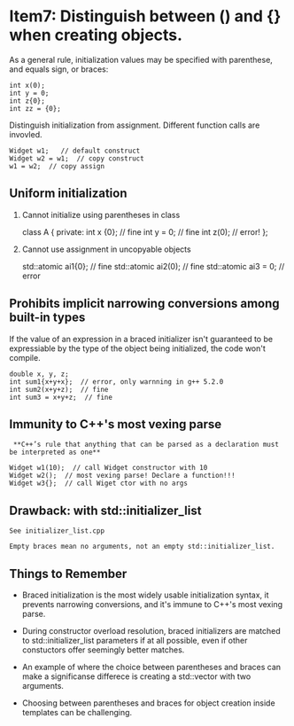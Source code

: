 # Item7: Distinguish between () and {} when creating objects.

As a general rule, initialization values may be specified with parenthese, and equals sign, or braces:

    int x(0);
    int y = 0;
    int z{0};
    int zz = {0};

Distinguish initialization from assignment. Different function calls are invovled.

    Widget w1;   // default construct
    Widget w2 = w1;  // copy construct
    w1 = w2;  // copy assign

## Uniform initialization

1. Cannot initialize using parentheses in class

    class A {
    private:
        int x {0};   // fine
        int y = 0;   // fine
        int z(0);    // error!
    };

2. Cannot use assignment in uncopyable objects

    std::atomic<int> ai1{0};  // fine
    std::atomic<int> ai2(0);  // fine
    std::atomic<int> ai3 = 0;  // error

## Prohibits implicit narrowing conversions among built-in types
   If the value of an expression in a braced initializer isn't guaranteed to be expressiable by the type of the object being initialized, the code won't compile.

    double x, y, z;
    int sum1{x+y+x};  // error, only warnning in g++ 5.2.0
    int sum2(x+y+z);  // fine
    int sum3 = x+y+z;  // fine

## Immunity to C++'s most vexing parse
     **C++’s rule that anything that can be parsed as a declaration must be interpreted as one**

    Widget w1(10);  // call Widget constructor with 10
    Widget w2();  // most vexing parse! Declare a function!!!
    Widget w3{};  // call Wiget ctor with no args

## Drawback: with std::initializer_list

    See initializer_list.cpp

    Empty braces mean no arguments, not an empty std::initializer_list.

## Things to Remember

* Braced initialization is the most widely usable initialization syntax, it prevents
narrowing conversions, and it's immune to C++'s most vexing parse.

* During constructor overload resolution, braced initializers are matched to std::initializer_list 
parameters if at all possible, even if other constuctors offer seemingly better matches.

* An example of where the choice between parentheses and braces can make a significanse differece
is creating a std::vector<numeric type> with two arguments.

* Choosing between parentheses and braces for object creation inside templates can be challenging.

